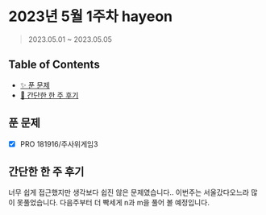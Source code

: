 # 2023년 5월 1주차 hayeon

> 2023.05.01 ~ 2023.05.05

## Table of Contents

- [✨ 푼 문제](#푼-문제)
- [🤔 간단한 한 주 후기](#간단한-한-주-후기)

## 푼 문제

<!-- 📕 백준 : BOJ 문제번호/문제제목 e.g. BOJ 2577/숫자의 개수 -->
<!-- 📗 프로그래머스 : PRO 문제번호/문제제목 e.g. PRO 120812/최빈값 구하기 -->
<!-- 백준허브를 사용하시면 프로그래머스의 문제번호도 확인하실 수 있습니다 -->

- [x] PRO 181916/주사위게임3

## 간단한 한 주 후기

<!-- 한 주 후기를 간단하게 작성해주세요 ! -->

너무 쉽게 접근했지만 생각보다 쉽진 않은 문제였습니다.. 이번주는 서울갔다오느라 많이 못풀었습니다.
다음주부터 더 빡세게 n과 m을 풀어 볼 예정입니다.
